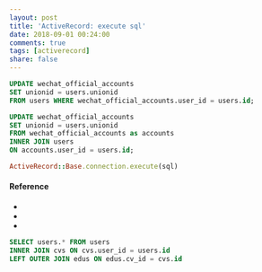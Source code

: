 ```yaml
---
layout: post
title: 'ActiveRecord: execute sql'
date: 2018-09-01 00:24:00
comments: true
tags: [activerecord]
share: false
---
```


```SQL
UPDATE wechat_official_accounts
SET unionid = users.unionid
FROM users WHERE wechat_official_accounts.user_id = users.id;
```

```SQL
UPDATE wechat_official_accounts
SET unionid = users.unionid
FROM wechat_official_accounts as accounts
INNER JOIN users
ON accounts.user_id = users.id;
```

```ruby
ActiveRecord::Base.connection.execute(sql)
```

#### Reference
* [](https://stackoverflow.com/questions/6005635/error-error-table-name-specified-more-than-once)
* [](https://stackoverflow.com/questions/32113746/table-name-is-specified-more-than-once)
* [](https://semaphoreci.com/blog/2017/06/21/faster-rails-indexing-large-database-tables.html)

```SQL
SELECT users.* FROM users
INNER JOIN cvs ON cvs.user_id = users.id
LEFT OUTER JOIN edus ON edus.cv_id = cvs.id
```
